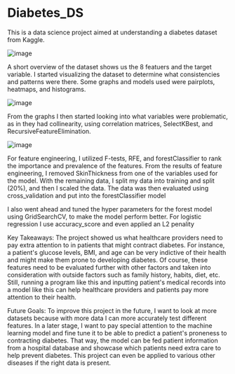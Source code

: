 # Diabetes_DS
This is a data science project aimed at understanding a diabetes dataset from Kaggle.

![image](https://github.com/user-attachments/assets/f4f65538-3151-482d-897e-726de65b40e0)

A short overview of the dataset shows us the 8 featuers and the target variable. 
I started visualizing the dataset to determine what consistencies and patterns were there. Some graphs and models used were pairplots, heatmaps, and histograms.

![image](https://github.com/user-attachments/assets/72abb6be-17df-4d53-9bb2-28ef68e09ef9)

From the graphs I then started looking into what variables were problematic, as in they had collinearity, using correlation matrices, SelectKBest, and RecursiveFeatureElimination.

![image](https://github.com/user-attachments/assets/4f2a5fb4-738b-4107-b50f-093c82de6a5b)

For feature engineering, I utilized F-tests, RFE, and forestClassifier to rank the importance and prevalence of the features.
From the results of feature engineering, I removed SkinThickness from one of the variables used for the model. With the remaining data, I split my data into training and split (20%), and then I scaled the data.
The data was then evaluated using cross_validation and put into the forestClassifier model

I also went ahead and tuned the hyper parameters for the forest model using GridSearchCV, to make the model perform better. 
For logistic regression I use accuracy_score and even applied an L2 penality 

Key Takeaways:
The project showed us what healthcare providers need to pay extra attention to in patients that might contract diabetes. 
For instance, a patient's glucose levels, BMI, and age can be very indictive of their health and might make them prone to developing diabetes. Of course, these features need to be evaluated further with other factors and taken into consideration with outside factors such as family history, habits, diet, etc. Still, running a program like this and inputting patient's medical records into a model like this can help healthcare providers and patients pay more attention to their health. 

Future Goals:
To improve this project in the future, I want to look at more datasets because with more data I can more accurately test different features. In a later stage, I want to pay special attention to the machine learning model and fine tune it to be able to predict a patient's proneness to contracting diabetes. That way, the model can be fed patient information from a hospital database and showcase which patients need extra care to help prevent diabetes. This project can even be applied to various other diseases if the right data is present. 
